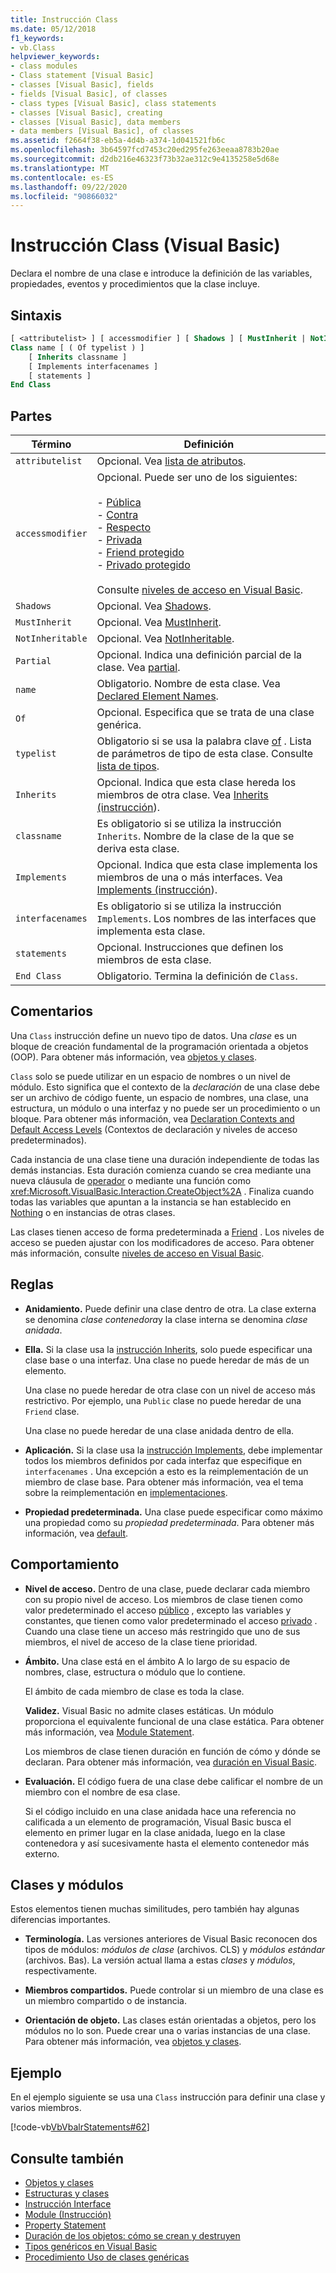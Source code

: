 ```yaml
---
title: Instrucción Class
ms.date: 05/12/2018
f1_keywords:
- vb.Class
helpviewer_keywords:
- class modules
- Class statement [Visual Basic]
- classes [Visual Basic], fields
- fields [Visual Basic], of classes
- class types [Visual Basic], class statements
- classes [Visual Basic], creating
- classes [Visual Basic], data members
- data members [Visual Basic], of classes
ms.assetid: f2664f38-eb5a-4d4b-a374-1d041521fb6c
ms.openlocfilehash: 3b64597fcd7453c20ed295fe263eeaa8783b20ae
ms.sourcegitcommit: d2db216e46323f73b32ae312c9e4135258e5d68e
ms.translationtype: MT
ms.contentlocale: es-ES
ms.lasthandoff: 09/22/2020
ms.locfileid: "90866032"
---
```

# <a name="class-statement-visual-basic"></a>Instrucción Class (Visual Basic)

Declara el nombre de una clase e introduce la definición de las variables, propiedades, eventos y procedimientos que la clase incluye.  
  
## <a name="syntax"></a>Sintaxis  
  
```vb  
[ <attributelist> ] [ accessmodifier ] [ Shadows ] [ MustInherit | NotInheritable ] [ Partial ] _  
Class name [ ( Of typelist ) ]  
    [ Inherits classname ]  
    [ Implements interfacenames ]  
    [ statements ]  
End Class  
```  
  
## <a name="parts"></a>Partes  
  
|Término|Definición|  
|---|---|  
|`attributelist`|Opcional. Vea [lista de atributos](attribute-list.md).|  
|`accessmodifier`|Opcional. Puede ser uno de los siguientes:<br /><br /> -   [Pública](../modifiers/public.md)<br />-   [Contra](../modifiers/protected.md)<br />-   [Respecto](../modifiers/friend.md)<br />-   [Privada](../modifiers/private.md)<br />-   [Friend protegido](../modifiers/protected-friend.md)<br />- [Privado protegido](../modifiers/private-protected.md)<br/><br/> Consulte [niveles de acceso en Visual Basic](../../programming-guide/language-features/declared-elements/access-levels.md).|  
|`Shadows`|Opcional. Vea [Shadows](../modifiers/shadows.md).|  
|`MustInherit`|Opcional. Vea [MustInherit](../modifiers/mustinherit.md).|  
|`NotInheritable`|Opcional. Vea [NotInheritable](../modifiers/notinheritable.md).|  
|`Partial`|Opcional. Indica una definición parcial de la clase. Vea [partial](../modifiers/partial.md).|  
|`name`|Obligatorio. Nombre de esta clase. Vea [Declared Element Names](../../programming-guide/language-features/declared-elements/declared-element-names.md).|  
|`Of`|Opcional. Especifica que se trata de una clase genérica.|  
|`typelist`|Obligatorio si se usa la palabra clave [of](of-clause.md) . Lista de parámetros de tipo de esta clase. Consulte [lista de tipos](type-list.md).|  
|`Inherits`|Opcional. Indica que esta clase hereda los miembros de otra clase. Vea [Inherits (instrucción](inherits-statement.md)).|  
|`classname`|Es obligatorio si se utiliza la instrucción `Inherits`. Nombre de la clase de la que se deriva esta clase.|  
|`Implements`|Opcional. Indica que esta clase implementa los miembros de una o más interfaces. Vea [Implements (instrucción](implements-statement.md)).|  
|`interfacenames`|Es obligatorio si se utiliza la instrucción `Implements`. Los nombres de las interfaces que implementa esta clase.|  
|`statements`|Opcional. Instrucciones que definen los miembros de esta clase.|  
|`End Class`|Obligatorio. Termina la definición de `Class`.|  
  
## <a name="remarks"></a>Comentarios  

 Una `Class` instrucción define un nuevo tipo de datos. Una *clase* es un bloque de creación fundamental de la programación orientada a objetos (OOP). Para obtener más información, vea [objetos y clases](../../programming-guide/language-features/objects-and-classes/index.md).  
  
 `Class` solo se puede utilizar en un espacio de nombres o un nivel de módulo. Esto significa que el contexto de la *declaración* de una clase debe ser un archivo de código fuente, un espacio de nombres, una clase, una estructura, un módulo o una interfaz y no puede ser un procedimiento o un bloque. Para obtener más información, vea [Declaration Contexts and Default Access Levels](declaration-contexts-and-default-access-levels.md) (Contextos de declaración y niveles de acceso predeterminados).  
  
 Cada instancia de una clase tiene una duración independiente de todas las demás instancias. Esta duración comienza cuando se crea mediante una nueva cláusula de [operador](../operators/new-operator.md) o mediante una función como <xref:Microsoft.VisualBasic.Interaction.CreateObject%2A> . Finaliza cuando todas las variables que apuntan a la instancia se han establecido en [Nothing](../nothing.md) o en instancias de otras clases.  
  
 Las clases tienen acceso de forma predeterminada a [Friend](../modifiers/friend.md) . Los niveles de acceso se pueden ajustar con los modificadores de acceso. Para obtener más información, consulte [niveles de acceso en Visual Basic](../../programming-guide/language-features/declared-elements/access-levels.md).  
  
## <a name="rules"></a>Reglas  
  
- **Anidamiento.** Puede definir una clase dentro de otra. La clase externa se denomina *clase contenedora*y la clase interna se denomina *clase anidada*.  
  
- **Ella.** Si la clase usa la [instrucción Inherits](inherits-statement.md), solo puede especificar una clase base o una interfaz. Una clase no puede heredar de más de un elemento.  
  
     Una clase no puede heredar de otra clase con un nivel de acceso más restrictivo. Por ejemplo, una `Public` clase no puede heredar de una `Friend` clase.  
  
     Una clase no puede heredar de una clase anidada dentro de ella.  
  
- **Aplicación.** Si la clase usa la [instrucción Implements](implements-statement.md), debe implementar todos los miembros definidos por cada interfaz que especifique en `interfacenames` . Una excepción a esto es la reimplementación de un miembro de clase base. Para obtener más información, vea el tema sobre la reimplementación en [implementaciones](implements-clause.md).  
  
- **Propiedad predeterminada.** Una clase puede especificar como máximo una propiedad como su *propiedad predeterminada*. Para obtener más información, vea [default](../modifiers/default.md).  
  
## <a name="behavior"></a>Comportamiento  
  
- **Nivel de acceso.** Dentro de una clase, puede declarar cada miembro con su propio nivel de acceso. Los miembros de clase tienen como valor predeterminado el acceso [público](../modifiers/public.md) , excepto las variables y constantes, que tienen como valor predeterminado el acceso [privado](../modifiers/private.md) . Cuando una clase tiene un acceso más restringido que uno de sus miembros, el nivel de acceso de la clase tiene prioridad.  
  
- **Ámbito.** Una clase está en el ámbito A lo largo de su espacio de nombres, clase, estructura o módulo que lo contiene.  
  
     El ámbito de cada miembro de clase es toda la clase.  
  
     **Validez.** Visual Basic no admite clases estáticas. Un módulo proporciona el equivalente funcional de una clase estática. Para obtener más información, vea [Module Statement](module-statement.md).  
  
     Los miembros de clase tienen duración en función de cómo y dónde se declaran. Para obtener más información, vea [duración en Visual Basic](../../programming-guide/language-features/declared-elements/lifetime.md).  
  
- **Evaluación.** El código fuera de una clase debe calificar el nombre de un miembro con el nombre de esa clase.  
  
     Si el código incluido en una clase anidada hace una referencia no calificada a un elemento de programación, Visual Basic busca el elemento en primer lugar en la clase anidada, luego en la clase contenedora y así sucesivamente hasta el elemento contenedor más externo.  
  
## <a name="classes-and-modules"></a>Clases y módulos  

 Estos elementos tienen muchas similitudes, pero también hay algunas diferencias importantes.  
  
- **Terminología.** Las versiones anteriores de Visual Basic reconocen dos tipos de módulos: *módulos de clase* (archivos. CLS) y *módulos estándar* (archivos. Bas). La versión actual llama a estas *clases* y *módulos*, respectivamente.  
  
- **Miembros compartidos.** Puede controlar si un miembro de una clase es un miembro compartido o de instancia.  
  
- **Orientación de objeto.** Las clases están orientadas a objetos, pero los módulos no lo son. Puede crear una o varias instancias de una clase. Para obtener más información, vea [objetos y clases](../../programming-guide/language-features/objects-and-classes/index.md).  
  
## <a name="example"></a>Ejemplo  

 En el ejemplo siguiente se usa una `Class` instrucción para definir una clase y varios miembros.  
  
 [!code-vb[VbVbalrStatements#62](~/samples/snippets/visualbasic/VS_Snippets_VBCSharp/VbVbalrStatements/VB/Class1.vb#62)]  
  
## <a name="see-also"></a>Consulte también

- [Objetos y clases](../../programming-guide/language-features/objects-and-classes/index.md)
- [Estructuras y clases](../../programming-guide/language-features/data-types/structures-and-classes.md)
- [Instrucción Interface](interface-statement.md)
- [Module (Instrucción)](module-statement.md)
- [Property Statement](property-statement.md)
- [Duración de los objetos: cómo se crean y destruyen](../../programming-guide/language-features/objects-and-classes/object-lifetime-how-objects-are-created-and-destroyed.md)
- [Tipos genéricos en Visual Basic](../../programming-guide/language-features/data-types/generic-types.md)
- [Procedimiento Uso de clases genéricas](../../programming-guide/language-features/data-types/how-to-use-a-generic-class.md)
